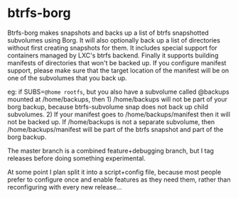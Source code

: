 # btrfs-borg
Btrfs-borg makes snapshots and backs up a list of btrfs snapshotted subvolumes using Borg.  It will also optionally back up a list of directories without first creating snapshots for them.  It includes special support for containers managed by LXC's btrfs backend.  Finally it supports building manifests of directories that won't be backed up.  If you configure manifest support, please make sure that the target location of the manifest will be on one of the subvolumes that you back up.

eg: if SUBS=`@home rootfs`, but you also have a subvolume called @backups mounted at /home/backups, then 1) /home/backups will not be part of your borg backup, because btrfs-subvolume snap does not back up child subvolumes.  2) If your manifest goes to /home/backups/manifest then it will not be backed up.  If /home/backups is not a separate subvolume, then /home/backups/manifest will be part of the btrfs snapshot and part of the borg backup.

The master branch is a combined feature+debugging branch, but I tag releases before doing something experimental.

At some point I plan split it into a script+config file, because most people prefer to configure once and enable features as they need them, rather than reconfiguring with every new release...
